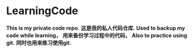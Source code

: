 # LearningCode
**This is my private code repo.**
**这是我的私人代码仓库.**
**Used to backup my code while learning，**
**用来备份学习过程中的代码，**
**Also to practice using git.**
**同时也用来练习使用git.**